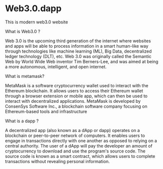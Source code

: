 # Web3.0.dapp
This is modern web3.0 website

What is Web3.0 ?

Web 3.0 is the upcoming third generation of the internet where websites and apps will be able to process information in a smart human-like way through technologies like machine learning (ML), Big Data, decentralized ledger technology (DLT), etc. Web 3.0 was originally called the Semantic Web by World Wide Web inventor Tim Berners-Lee, and was aimed at being a more autonomous, intelligent, and open internet.

What is metamask? 

MetaMask is a software cryptocurrency wallet used to interact with the Ethereum blockchain. It allows users to access their Ethereum wallet through a browser extension or mobile app, which can then be used to interact with decentralized applications. MetaMask is developed by ConsenSys Software Inc., a blockchain software company focusing on Ethereum-based tools and infrastructure

What is a dapp ?

A decentralized app (also known as a dApp or dapp) operates on a blockchain or peer-to-peer network of computers. It enables users to engage in transactions directly with one another as opposed to relying on a central authority. The user of a dApp will pay the developer an amount of cryptocurrency to download and use the program's source code. The source code is known as a smart contract, which allows users to complete transactions without revealing personal information.
